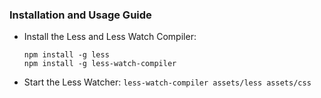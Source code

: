 ### Installation and Usage Guide

- Install the Less and Less Watch Compiler:

  ```
  npm install -g less
  npm install -g less-watch-compiler
  ```

- Start the Less Watcher:
  `less-watch-compiler assets/less assets/css`
